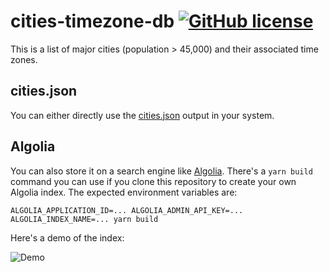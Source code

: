 # cities-timezone-db [![GitHub license](https://img.shields.io/github/license/vvo/cities-timezone-db?style=flat)](https://github.com/vvo/cities-timezone-db/blob/master/LICENSE)

This is a list of major cities (population > 45,000) and their associated time zones.

## cities.json

You can either directly use the [cities.json](./cities.json) output in your system.

## Algolia

You can also store it on a search engine like [Algolia](http://algolia.com/). There's a `yarn build` command you can use if you clone this repository to create your own Algolia index. The expected environment variables are:

```
ALGOLIA_APPLICATION_ID=... ALGOLIA_ADMIN_API_KEY=... ALGOLIA_INDEX_NAME=... yarn build
```

Here's a demo of the index:

![Demo](./demo.gif)
